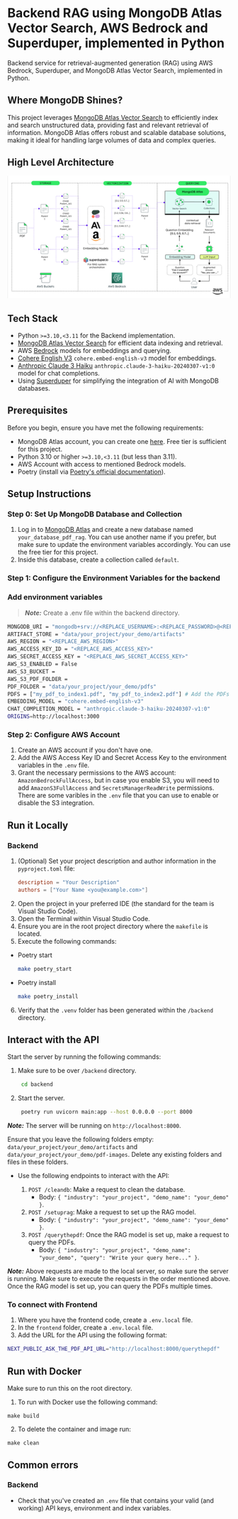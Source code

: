 # Backend RAG using MongoDB Atlas Vector Search, AWS Bedrock and Superduper, implemented in Python

Backend service for retrieval-augmented generation (RAG) using AWS Bedrock, Superduper, and MongoDB Atlas Vector Search, implemented in Python.

## Where MongoDB Shines?

This project leverages [MongoDB Atlas Vector Search](https://www.mongodb.com/products/platform/atlas-vector-search) to efficiently index and search unstructured data, providing fast and relevant retrieval of information. MongoDB Atlas offers robust and scalable database solutions, making it ideal for handling large volumes of data and complex queries.

## High Level Architecture

![High Level Architecture](backend/img/high-level-architecture.png)

## Tech Stack

- Python `>=3.10,<3.11` for the Backend implementation.
- [MongoDB Atlas Vector Search](https://www.mongodb.com/products/platform/atlas-vector-search) for efficient data indexing and retrieval.
- AWS [Bedrock](https://aws.amazon.com/bedrock/) models for embeddings and querying.
- [Cohere English V3](https://docs.aws.amazon.com/bedrock/latest/userguide/model-parameters-embed.html) `cohere.embed-english-v3`  model for embeddings.
- [Anthropic Claude 3 Haiku](https://docs.aws.amazon.com/bedrock/latest/userguide/bedrock-runtime_example_bedrock-runtime_InvokeModel_AnthropicClaude_section.html) `anthropic.claude-3-haiku-20240307-v1:0`  model for chat completions.
- Using [Superduper](https://superduper.io/) for simplifying the integration of AI with MongoDB databases.

## Prerequisites
Before you begin, ensure you have met the following requirements:
- MongoDB Atlas account, you can create one [here](https://account.mongodb.com/account/register). Free tier is sufficient for this project.
- Python 3.10 or higher `>=3.10,<3.11` (but less than 3.11).
- AWS Account with access to mentioned Bedrock models.
- Poetry (install via [Poetry's official documentation](https://python-poetry.org/docs/#installation)).

## Setup Instructions

### Step 0: Set Up MongoDB Database and Collection

1. Log in to [MongoDB Atlas](https://account.mongodb.com/account/login) and create a new database named `your_database_pdf_rag`. You can use another name if you prefer, but make sure to update the environment variables accordingly. You can use the free tier for this project.
2. Inside this database, create a collection called `default`.

### Step 1: Configure the Environment Variables for the backend

### Add environment variables

> **_Note:_** Create a .env file within the backend directory.

```bash
MONGODB_URI = "mongodb+srv://<REPLACE_USERNAME>:<REPLACE_PASSWORD>@<REPLACE_CLUSTER_NAME>.mongodb.net/<REPLACE_DATABASE_NAME>"
ARTIFACT_STORE = "data/your_project/your_demo/artifacts"
AWS_REGION = "<REPLACE_AWS_REGION>"
AWS_ACCESS_KEY_ID = "<REPLACE_AWS_ACCESS_KEY>"
AWS_SECRET_ACCESS_KEY = "<REPLACE_AWS_SECRET_ACCESS_KEY>"
AWS_S3_ENABLED = False
AWS_S3_BUCKET = 
AWS_S3_PDF_FOLDER = 
PDF_FOLDER = "data/your_project/your_demo/pdfs"
PDFS = ["my_pdf_to_index1.pdf", "my_pdf_to_index2.pdf"] # Add the PDFs you want to index, make sure they are in the PDF_FOLDER
EMBEDDING_MODEL = "cohere.embed-english-v3"
CHAT_COMPLETION_MODEL = "anthropic.claude-3-haiku-20240307-v1:0"
ORIGINS=http://localhost:3000
```

### Step 2: Configure AWS Account

1. Create an AWS account if you don't have one.
2. Add the AWS Access Key ID and Secret Access Key to the environment variables in the `.env` file.
3. Grant the necessary permissions to the AWS account: `AmazonBedrockFullAccess`, but in case you enable S3, you will need to add `AmazonS3FullAccess` and `SecretsManagerReadWrite` permissions. There are some varibles in the `.env` file that you can use to enable or disable the S3 integration.

## Run it Locally

### Backend

1. (Optional) Set your project description and author information in the `pyproject.toml` file:
   ```toml
   description = "Your Description"
   authors = ["Your Name <you@example.com>"]
2. Open the project in your preferred IDE (the standard for the team is Visual Studio Code).
3. Open the Terminal within Visual Studio Code.
4. Ensure you are in the root project directory where the `makefile` is located.
5. Execute the following commands:
  - Poetry start
    ````bash
    make poetry_start
    ````
  - Poetry install
    ````bash
    make poetry_install
    ````
6. Verify that the `.venv` folder has been generated within the `/backend` directory.

## Interact with the API

Start the server by running the following commands:
   1. Make sure to be over `/backend` directory. 
        ```bash
         cd backend
         ```
   2. Start the server.
        ```bash
         poetry run uvicorn main:app --host 0.0.0.0 --port 8000
         ```

**_Note:_** The server will be running on `http://localhost:8000`.


Ensure that you leave the following folders empty: `data/your_project/your_demo/artifacts` and `data/your_project/your_demo/pdf-images`. Delete any existing folders and files in these folders.

- Use the following endpoints to interact with the API:

   1. `POST /cleandb`: Make a request to clean the database. 
      -  Body: `{ "industry": "your_project", "demo_name": "your_demo" }`.
   2. `POST /setuprag`: Make a request to set up the RAG model.
      -  Body: `{ "industry": "your_project", "demo_name": "your_demo" }`.
   3. `POST /querythepdf`: Once the RAG model is set up, make a request to query the PDFs.
      -  Body: `{ "industry": "your_project", "demo_name": "your_demo", "query": "Write your query here..." }`.

**_Note:_** Above requests are made to the local server, so make sure the server is running. Make sure to execute the requests in the order mentioned above. Once the RAG model is set up, you can query the PDFs multiple times.

### To connect with Frontend

1. Where you have the frontend code, create a `.env.local` file.
2. In the `frontend` folder, create a `.env.local` file.
3. Add the URL for the API using the following format:

```bash
NEXT_PUBLIC_ASK_THE_PDF_API_URL="http://localhost:8000/querythepdf"
```

## Run with Docker

Make sure to run this on the root directory.

1. To run with Docker use the following command:
```
make build
```
2. To delete the container and image run:
```
make clean
```

## Common errors

### Backend

- Check that you've created an `.env` file that contains your valid (and working) API keys, environment and index variables.
